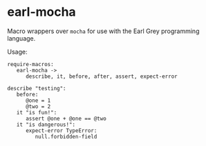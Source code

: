 
earl-mocha
==========

Macro wrappers over `mocha` for use with the Earl Grey programming
language.

Usage:

    require-macros:
       earl-mocha ->
          describe, it, before, after, assert, expect-error

    describe "testing":
       before:
          @one = 1
          @two = 2
       it "is fun!":
          assert @one + @one == @two
       it "is dangerous!":
          expect-error TypeError:
             null.forbidden-field

